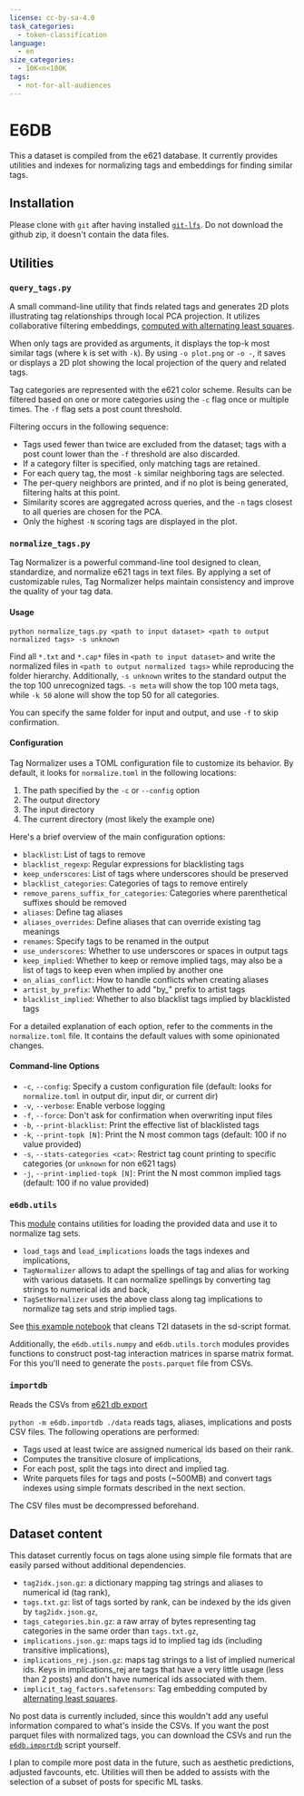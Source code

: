 ```yaml
---
license: cc-by-sa-4.0
task_categories:
  - token-classification
language:
  - en
size_categories:
  - 10K<n<100K
tags:
  - not-for-all-audiences
---
```


# E6DB

This a dataset is compiled from the e621 database. It currently provides
utilities and indexes for normalizing tags and embeddings for finding similar
tags.

## Installation

Please clone with `git` after having installed
[`git-lfs`](https://docs.github.com/en/repositories/working-with-files/managing-large-files/installing-git-large-file-storage).
Do not download the github zip, it doesn't contain the data files.

## Utilities

### `query_tags.py`

A small command-line utility that finds related tags and generates 2D plots
illustrating tag relationships through local PCA projection. It utilizes
collaborative filtering embeddings, [computed with alternating least
squares](./notebooks/AltLstSq.ipynb).

When only tags are provided as arguments, it displays the top-k most similar
tags (where k is set with `-k`). By using `-o plot.png` or `-o -`, it saves or
displays a 2D plot showing the local projection of the query and related tags.

Tag categories are represented with the e621 color scheme. Results can be
filtered based on one or more categories using the `-c` flag once or multiple
times. The `-f` flag sets a post count threshold.

Filtering occurs in the following sequence:

- Tags used fewer than twice are excluded from the dataset; tags with a post
  count lower than the `-f` threshold are also discarded.
- If a category filter is specified, only matching tags are retained.
- For each query tag, the most `-k` similar neighboring tags are selected.
- The per-query neighbors are printed, and if no plot is being generated,
  filtering halts at this point.
- Similarity scores are aggregated across queries, and the `-n` tags closest to
  all queries are chosen for the PCA.
- Only the highest `-N` scoring tags are displayed in the plot.

### `normalize_tags.py`

Tag Normalizer is a powerful command-line tool designed to clean, standardize,
and normalize e621 tags in text files. By applying a set of customizable rules,
Tag Normalizer helps maintain consistency and improve the quality of your tag
data.

#### Usage

```
python normalize_tags.py <path to input dataset> <path to output normalized tags> -s unknown
```

Find all `*.txt` and `*.cap*` files in `<path to input dataset>` and write the
normalized files in `<path to output normalized tags>` while reproducing the
folder hierarchy. Additionally, `-s unknown` writes to the standard output the
the top 100 unrecognized tags. `-s meta` will show the top 100 meta tags, while
`-k 50` alone will show the top 50 for all categories.

You can specify the same folder for input and output, and use `-f` to skip
confirmation.

#### Configuration

Tag Normalizer uses a TOML configuration file to customize its behavior. By
default, it looks for `normalize.toml` in the following locations:

1. The path specified by the `-c` or `--config` option
2. The output directory
3. The input directory
4. The current directory (most likely the example one)

Here's a brief overview of the main configuration options:

- `blacklist`: List of tags to remove
- `blacklist_regexp`: Regular expressions for blacklisting tags
- `keep_underscores`: List of tags where underscores should be preserved
- `blacklist_categories`: Categories of tags to remove entirely
- `remove_parens_suffix_for_categories`: Categories where parenthetical suffixes
  should be removed
- `aliases`: Define tag aliases
- `aliases_overrides`: Define aliases that can override existing tag meanings
- `renames`: Specify tags to be renamed in the output
- `use_underscores`: Whether to use underscores or spaces in output tags
- `keep_implied`: Whether to keep or remove implied tags, may also be a list of
  tags to keep even when implied by another one
- `on_alias_conflict`: How to handle conflicts when creating aliases
- `artist_by_prefix`: Whether to add "by\_" prefix to artist tags
- `blacklist_implied`: Whether to also blacklist tags implied by blacklisted
  tags

For a detailed explanation of each option, refer to the comments in the
`normalize.toml` file. It contains the default values with some opinionated
changes.

#### Command-line Options

- `-c`, `--config`: Specify a custom configuration file (default: looks for
  `normalize.toml` in output dir, input dir, or current dir)
- `-v`, `--verbose`: Enable verbose logging
- `-f`, `--force`: Don't ask for confirmation when overwriting input files
- `-b`, `--print-blacklist`: Print the effective list of blacklisted tags
- `-k`, `--print-topk [N]`: Print the N most common tags (default: 100 if no
  value provided)
- `-s`, `--stats-categories <cat>`: Restrict tag count printing to specific
  categories (or `unknown` for non e621 tags)
- `-j`, `--print-implied-topk [N]`: Print the N most common implied tags
  (default: 100 if no value provided)

### `e6db.utils`

This [module](./e6db/utils/__init__.py) contains utilities for loading the provided data and use it to normalize tag sets.

- `load_tags` and `load_implications` loads the tags indexes and implications,
- `TagNormalizer` allows to adapt the spellings of tag and alias for working with various datasets. It can normalize spellings by converting tag strings to numerical ids and back,
- `TagSetNormalizer` uses the above class along tag implications to normalize tag sets and strip implied tags.

See [this example notebook](./notebooks/Normalize%20tags%20T2I%20dataset.ipynb) that cleans T2I datasets in the sd-script format.

Additionally, the `e6db.utils.numpy` and `e6db.utils.torch` modules provides
functions to construct post-tag interaction matrices in sparse matrix format. For this
you'll need to generate the `posts.parquet` file from CSVs.

### `importdb`

Reads the CSVs from [e621 db export](https://e621.net/db_export/)

`python -m e6db.importdb ./data` reads tags, aliases, implications and posts CSV
files. The following operations are performed:

- Tags used at least twice are assigned numerical ids based on their rank.
- Computes the transitive closure of implications,
- For each post, split the tags into direct and implied tag.
- Write parquets files for tags and posts (~500MB) and convert tags indexes using simple formats described in the next section.

The CSV files must be decompressed beforehand.

## Dataset content

This dataset currently focus on tags alone using simple file formats that are
easily parsed without additional dependencies.

- `tag2idx.json.gz`: a dictionary mapping tag strings and aliases to numerical id (tag rank),
- `tags.txt.gz`: list of tags sorted by rank, can be indexed by the ids given by `tag2idx.json.gz`,
- `tags_categories.bin.gz`: a raw array of bytes representing tag categories in the same order than `tags.txt.gz`,
- `implications.json.gz`: maps tags id to implied tag ids (including transitive implications),
- `implications_rej.json.gz`: maps tag strings to a list of implied numerical
  ids. Keys in implications_rej are tags that have a very little usage (less
  than 2 posts) and don't have numerical ids associated with them.
- `implicit_tag_factors.safetensors`: Tag embedding computed by [alternating least squares](./notebooks/AltLstSq.ipynb).

No post data is currently included, since this wouldn't add any useful
information compared to what's inside the CSVs. If you want the post parquet
files with normalized tags, you can download the CSVs and run the
[`e6db.importdb`](#importdb) script yourself.

I plan to compile more post data in the future, such as aesthetic predictions,
adjusted favcounts, etc. Utilities will then be added to assists with the
selection of a subset of posts for specific ML tasks.
